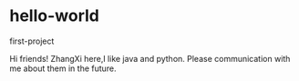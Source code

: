 # hello-world
first-project

Hi friends!
  ZhangXi here,I like java and python.
  Please communication with me about them in the future.
